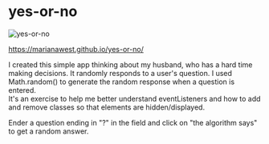 # yes-or-no
![yes-or-no](https://user-images.githubusercontent.com/97693233/177746703-5e678b6e-f74f-4fe3-a833-8c5d04afbd41.gif)

https://marianawest.github.io/yes-or-no/  

I created this simple app thinking about my husband, who has a hard time making decisions. It randomly responds to a user's question. I used Math.random() to generate the random response when a question is entered.    
It's an exercise to help me better understand eventListeners and how to add and remove classes so that elements are hidden/displayed. 

Ender a question ending in "?" in the field and click on "the algorithm says" to get a random answer. 


